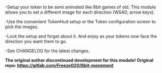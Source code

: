 -Setup your token to be semi animated like 8bit games of old. This module allows you to set a different image for each direction (WSAD, arrow keys).

-Use the convenient TokenHud setup or the Token configuration screen to pick the images.

-Lock the setup and forget about it. And enjoy as your tokens now face the direction you want them to go.

-See CHANGELOG for the latest changes.


**The original author discontinued development for this module! Original repo: https://gitlab.com/Freeze020/8bit-movement**